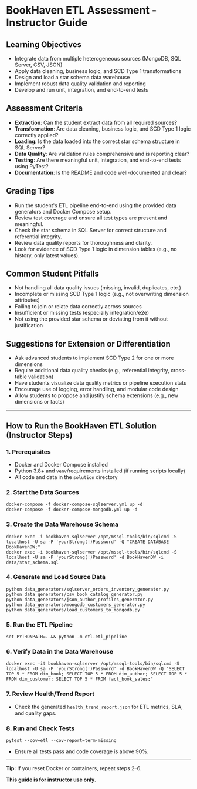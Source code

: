 # BookHaven ETL Assessment - Instructor Guide

## Learning Objectives
- Integrate data from multiple heterogeneous sources (MongoDB, SQL Server, CSV, JSON)
- Apply data cleaning, business logic, and SCD Type 1 transformations
- Design and load a star schema data warehouse
- Implement robust data quality validation and reporting
- Develop and run unit, integration, and end-to-end tests

## Assessment Criteria
- **Extraction**: Can the student extract data from all required sources?
- **Transformation**: Are data cleaning, business logic, and SCD Type 1 logic correctly applied?
- **Loading**: Is the data loaded into the correct star schema structure in SQL Server?
- **Data Quality**: Are validation rules comprehensive and is reporting clear?
- **Testing**: Are there meaningful unit, integration, and end-to-end tests using PyTest?
- **Documentation**: Is the README and code well-documented and clear?

## Grading Tips
- Run the student's ETL pipeline end-to-end using the provided data generators and Docker Compose setup.
- Review test coverage and ensure all test types are present and meaningful.
- Check the star schema in SQL Server for correct structure and referential integrity.
- Review data quality reports for thoroughness and clarity.
- Look for evidence of SCD Type 1 logic in dimension tables (e.g., no history, only latest values).

## Common Student Pitfalls
- Not handling all data quality issues (missing, invalid, duplicates, etc.)
- Incomplete or missing SCD Type 1 logic (e.g., not overwriting dimension attributes)
- Failing to join or relate data correctly across sources
- Insufficient or missing tests (especially integration/e2e)
- Not using the provided star schema or deviating from it without justification

## Suggestions for Extension or Differentiation
- Ask advanced students to implement SCD Type 2 for one or more dimensions
- Require additional data quality checks (e.g., referential integrity, cross-table validation)
- Have students visualize data quality metrics or pipeline execution stats
- Encourage use of logging, error handling, and modular code design
- Allow students to propose and justify schema extensions (e.g., new dimensions or facts)

---

## How to Run the BookHaven ETL Solution (Instructor Steps)

### 1. Prerequisites
- Docker and Docker Compose installed
- Python 3.8+ and `venv`/requirements installed (if running scripts locally)
- All code and data in the `solution` directory

### 2. Start the Data Sources
```
docker-compose -f docker-compose-sqlserver.yml up -d
docker-compose -f docker-compose-mongodb.yml up -d
```

### 3. Create the Data Warehouse Schema
```
docker exec -i bookhaven-sqlserver /opt/mssql-tools/bin/sqlcmd -S localhost -U sa -P 'yourStrong(!)Password' -Q "CREATE DATABASE BookHavenDW;"
docker exec -i bookhaven-sqlserver /opt/mssql-tools/bin/sqlcmd -S localhost -U sa -P 'yourStrong(!)Password' -d BookHavenDW -i data/star_schema.sql
```

### 4. Generate and Load Source Data
```
python data_generators/sqlserver_orders_inventory_generator.py
python data_generators/csv_book_catalog_generator.py
python data_generators/json_author_profiles_generator.py
python data_generators/mongodb_customers_generator.py
python data_generators/load_customers_to_mongodb.py
```

### 5. Run the ETL Pipeline
```
set PYTHONPATH=. && python -m etl.etl_pipeline
```

### 6. Verify Data in the Data Warehouse
```
docker exec -it bookhaven-sqlserver /opt/mssql-tools/bin/sqlcmd -S localhost -U sa -P 'yourStrong(!)Password' -d BookHavenDW -Q "SELECT TOP 5 * FROM dim_book; SELECT TOP 5 * FROM dim_author; SELECT TOP 5 * FROM dim_customer; SELECT TOP 5 * FROM fact_book_sales;"
```

### 7. Review Health/Trend Report
- Check the generated `health_trend_report.json` for ETL metrics, SLA, and quality gaps.

### 8. Run and Check Tests
```
pytest --cov=etl --cov-report=term-missing
```
- Ensure all tests pass and code coverage is above 90%.

---

**Tip:** If you reset Docker or containers, repeat steps 2–6.

**This guide is for instructor use only.** 